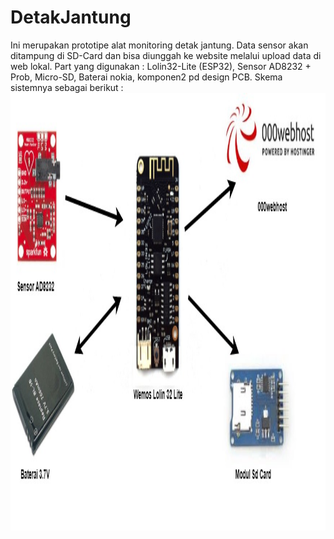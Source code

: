 # DetakJantung

Ini merupakan prototipe alat monitoring detak jantung. Data sensor akan ditampung di SD-Card dan bisa diunggah ke website melalui upload data di web lokal. Part yang digunakan : Lolin32-Lite (ESP32), Sensor AD8232 + Prob, Micro-SD, Baterai nokia, komponen2 pd design PCB. Skema sistemnya sebagai berikut : <br>
<img src="Sistem Alat Detak Jantung (4).jpg" width="800" height="700"> <br><br>

